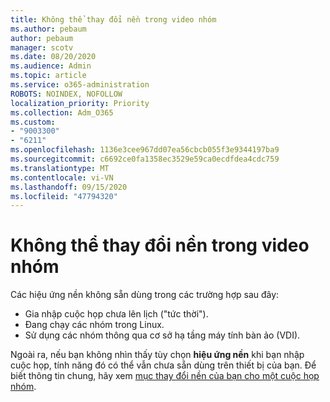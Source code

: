 ```yaml
---
title: Không thể thay đổi nền trong video nhóm
ms.author: pebaum
author: pebaum
manager: scotv
ms.date: 08/20/2020
ms.audience: Admin
ms.topic: article
ms.service: o365-administration
ROBOTS: NOINDEX, NOFOLLOW
localization_priority: Priority
ms.collection: Adm_O365
ms.custom:
- "9003300"
- "6211"
ms.openlocfilehash: 1136e3cee967dd07ea56cbcb055f3e9344197ba9
ms.sourcegitcommit: c6692ce0fa1358ec3529e59ca0ecdfdea4cdc759
ms.translationtype: MT
ms.contentlocale: vi-VN
ms.lasthandoff: 09/15/2020
ms.locfileid: "47794320"
---
```

# <a name="cant-change-background-in-teams-video"></a>Không thể thay đổi nền trong video nhóm

Các hiệu ứng nền không sẵn dùng trong các trường hợp sau đây:

- Gia nhập cuộc họp chưa lên lịch ("tức thời").
- Đang chạy các nhóm trong Linux.
- Sử dụng các nhóm thông qua cơ sở hạ tầng máy tính bàn ảo (VDI).

Ngoài ra, nếu bạn không nhìn thấy tùy chọn **hiệu ứng nền** khi bạn nhập cuộc họp, tính năng đó có thể vẫn chưa sẵn dùng trên thiết bị của bạn. Để biết thông tin chung, hãy xem [mục thay đổi nền của bạn cho một cuộc họp nhóm](https://support.microsoft.com/office/change-your-background-for-a-teams-meeting-f77a2381-443a-499d-825e-509a140f4780).